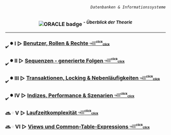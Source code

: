 ###### <div align="right"> *`Datenbanken & Informationssysteme`* </div>
### <div align="center" color="red"> ![ORACLE badge](https://img.shields.io/badge/Oracle-SQL-%23FFFFFF?style=for-the-badge&logo=oracle&logoColor=%23D63200&logoSize=auto) <sup> - ***Überblick der Theorie***</sup> </div>
---

### <sub><sub>✔️</sub></sub> <sub><sup color="green">●</sup></sub> Ⅰ ▻ [ Benutzer, Rollen & Rechte <sup><sub>👈🏼<sup color="red">click</sub><sub><sub color="orange">click</sub></sub></sub></sup></sub></sup> ](https://github.com/IxI-Enki/DbiTheorie-000/blob/master/users%2C%20rolls%20%26%20grants/README.md)  

### <sub><sub>✔️</sub></sub> <sub><sup color="lime">●</sup></sub> Ⅱ ▻ [ Sequenzen - generierte Folgen <sup><sub>👈🏼<sup color="red">click</sub><sub><sub color="orange">click</sub></sub></sub></sup></sub></sup> ](https://github.com/IxI-Enki/DbiTheorie-000/blob/master/sequences/README.md)    

### <sub><sub>✔️</sub></sub> <sub><sup color="cyan">●</sup></sub> Ⅲ ▻ [ Transaktionen, Locking & Nebenläufigkeiten <sup><sub>👈🏼<sup color="red">click</sub><sub><sub color="orange">click</sub></sub></sub></sup></sub></sup> ](https://github.com/IxI-Enki/DbiTheorie-000/blob/master/locking%20mechanisms/README.md) 

### <sub><sub>✔️</sub></sub> <sub><sup color="teal">●</sup></sub> Ⅳ ▻ [ Indizes, Performance & Szenarien <sup><sub>👈🏼<sup color="red">click</sub><sub><sub color="orange">click</sub></sub></sub></sup></sub></sup> ]()

###  🔜 <sub><sup color="royalblue">◌</sup></sub> Ⅴ ▻ [ Laufzeitkomplexität <sup><sub>👈🏼<sup color="red">click</sub><sub><sub color="orange">click</sub></sub></sub></sup></sub></sup> ]()

###  🔜 <sub><sup color="blue">◌</sup></sub> Ⅵ ▻ [ Views und Common-Table-Expressions <sup><sub>👈🏼<sup color="red">click</sub><sub><sub color="orange">click</sub></sub></sub></sup></sub></sup> ]()
